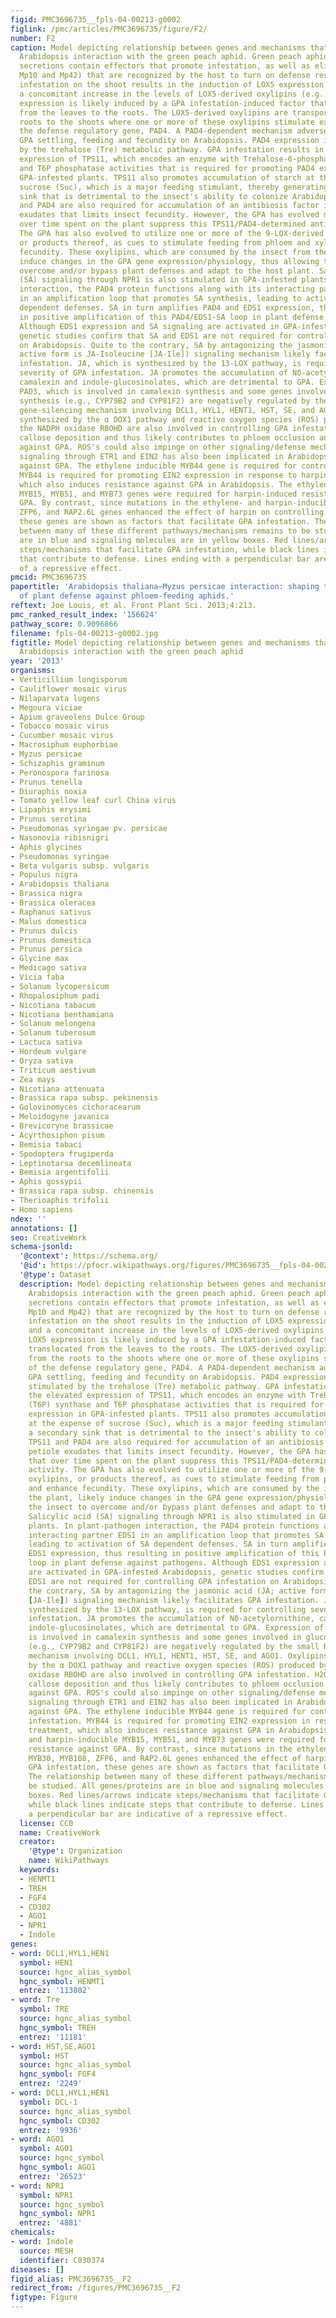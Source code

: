 ```yaml
---
figid: PMC3696735__fpls-04-00213-g0002
figlink: /pmc/articles/PMC3696735/figure/F2/
number: F2
caption: Model depicting relationship between genes and mechanisms that influence
  Arabidopsis interaction with the green peach aphid. Green peach aphid (GPA) salivary
  secretions contain effectors that promote infestation, as well as elicitors (e.g.,
  Mp10 and Mp42) that are recognized by the host to turn on defense responses. GPA
  infestation on the shoot results in the induction of LOX5 expression in roots and
  a concomitant increase in the levels of LOX5-derived oxylipins (e.g., 9-HOD). LOX5
  expression is likely induced by a GPA infestation-induced factor that is translocated
  from the leaves to the roots. The LOX5-derived oxylipins are transported from the
  roots to the shoots where one or more of these oxylipins stimulate expression of
  the defense regulatory gene, PAD4. A PAD4-dependent mechanism adversely impacts
  GPA settling, feeding and fecundity on Arabidopsis. PAD4 expression is further stimulated
  by the trehalose (Tre) metabolic pathway. GPA infestation results in the elevated
  expression of TPS11, which encodes an enzyme with Trehalose-6-phosphate (T6P) synthase
  and T6P phosphatase activities that is required for promoting PAD4 expression in
  GPA-infested plants. TPS11 also promotes accumulation of starch at the expense of
  sucrose (Suc), which is a major feeding stimulant, thereby generating a secondary
  sink that is detrimental to the insect's ability to colonize Arabidopsis. TPS11
  and PAD4 are also required for accumulation of an antibiosis factor in the petiole
  exudates that limits insect fecundity. However, the GPA has evolved mechanisms that
  over time spent on the plant suppress this TPS11/PAD4-determined antibiosis activity.
  The GPA has also evolved to utilize one or more of the 9-LOX-derived oxylipins,
  or products thereof, as cues to stimulate feeding from phloem and xylem, and enhance
  fecundity. These oxylipins, which are consumed by the insect from the plant, likely
  induce changes in the GPA gene expression/physiology, thus allowing the insect to
  overcome and/or bypass plant defenses and adapt to the host plant. Salicylic acid
  (SA) signaling through NPR1 is also stimulated in GPA-infested plants. In plant-pathogen
  interaction, the PAD4 protein functions along with its interacting partner EDS1
  in an amplification loop that promotes SA synthesis, leading to activation of SA
  dependent defenses. SA in turn amplifies PAD4 and EDS1 expression, thus resulting
  in positive amplification of this PAD4/EDS1-SA loop in plant defense against pathogens.
  Although EDS1 expression and SA signaling are activated in GPA-infested Arabidopsis,
  genetic studies confirm that SA and EDS1 are not required for controlling GPA infestation
  on Arabidopsis. Quite to the contrary, SA by antagonizing the jasmonic acid (JA;
  active form is JA-Isoleucine [JA-Ile]) signaling mechanism likely facilitates GPA
  infestation. JA, which is synthesized by the 13-LOX pathway, is required for controlling
  severity of GPA infestation. JA promotes the accumulation of Nδ-acetylornithine,
  camalexin and indole-glucosinolates, which are detrimental to GPA. Expression of
  PAD3, which is involved in camalexin synthesis and some genes involved in glucosinolate
  synthesis (e.g., CYP79B2 and CYP81F2) are negatively regulated by the small RNA
  gene-silencing mechanism involving DCL1, HYL1, HENT1, HST, SE, and AGO1. Oxylipins
  synthesized by the α DOX1 pathway and reactive oxygen species (ROS) produced by
  the NADPH oxidase RBOHD are also involved in controlling GPA infestation. H2O2 promotes
  callose deposition and thus likely contributes to phloem occlusion and plant defense
  against GPA. ROS's could also impinge on other signaling/defense mechanisms. Ethylene
  signaling through ETR1 and EIN2 has also been implicated in Arabidopsis defense
  against GPA. The ethylene inducible MYB44 gene is required for controlling GPA infestation.
  MYB44 is required for promoting EIN2 expression in response to harpin treatment,
  which also induces resistance against GPA in Arabidopsis. The ethylene- and harpin-inducible
  MYB15, MYB51, and MYB73 genes were required for harpin-induced resistance against
  GPA. By contrast, since mutations in the ethylene- and harpin-inducible MYB30, MYB108,
  ZFP6, and RAP2.6L genes enhanced the effect of harpin on controlling GPA infestation,
  these genes are shown as factors that facilitate GPA infestation. The relationship
  between many of these different pathways/mechanisms remains to be studied. All genes/proteins
  are in blue and signaling molecules are in yellow boxes. Red lines/arrows indicate
  steps/mechanisms that facilitate GPA infestation, while black lines indicate steps
  that contribute to defense. Lines ending with a perpendicular bar are indicative
  of a repressive effect.
pmcid: PMC3696735
papertitle: 'Arabidopsis thaliana—Myzus persicae interaction: shaping the understanding
  of plant defense against phloem-feeding aphids.'
reftext: Joe Louis, et al. Front Plant Sci. 2013;4:213.
pmc_ranked_result_index: '156624'
pathway_score: 0.9096866
filename: fpls-04-00213-g0002.jpg
figtitle: Model depicting relationship between genes and mechanisms that influence
  Arabidopsis interaction with the green peach aphid
year: '2013'
organisms:
- Verticillium longisporum
- Cauliflower mosaic virus
- Nilaparvata lugens
- Megoura viciae
- Apium graveolens Dulce Group
- Tobacco mosaic virus
- Cucumber mosaic virus
- Macrosiphum euphorbiae
- Myzus persicae
- Schizaphis graminum
- Peronospora farinosa
- Prunus tenella
- Diuraphis noxia
- Tomato yellow leaf curl China virus
- Lipaphis erysimi
- Prunus serotina
- Pseudomonas syringae pv. persicae
- Nasonovia ribisnigri
- Aphis glycines
- Pseudomonas syringae
- Beta vulgaris subsp. vulgaris
- Populus nigra
- Arabidopsis thaliana
- Brassica nigra
- Brassica oleracea
- Raphanus sativus
- Malus domestica
- Prunus dulcis
- Prunus domestica
- Prunus persica
- Glycine max
- Medicago sativa
- Vicia faba
- Solanum lycopersicum
- Rhopalosiphum padi
- Nicotiana tabacum
- Nicotiana benthamiana
- Solanum melongena
- Solanum tuberosum
- Lactuca sativa
- Hordeum vulgare
- Oryza sativa
- Triticum aestivum
- Zea mays
- Nicotiana attenuata
- Brassica rapa subsp. pekinensis
- Golovinomyces cichoracearum
- Meloidogyne javanica
- Brevicoryne brassicae
- Acyrthosiphon pisum
- Bemisia tabaci
- Spodoptera frugiperda
- Leptinotarsa decemlineata
- Bemisia argentifolii
- Aphis gossypii
- Brassica rapa subsp. chinensis
- Therioaphis trifolii
- Homo sapiens
ndex: ''
annotations: []
seo: CreativeWork
schema-jsonld:
  '@context': https://schema.org/
  '@id': https://pfocr.wikipathways.org/figures/PMC3696735__fpls-04-00213-g0002.html
  '@type': Dataset
  description: Model depicting relationship between genes and mechanisms that influence
    Arabidopsis interaction with the green peach aphid. Green peach aphid (GPA) salivary
    secretions contain effectors that promote infestation, as well as elicitors (e.g.,
    Mp10 and Mp42) that are recognized by the host to turn on defense responses. GPA
    infestation on the shoot results in the induction of LOX5 expression in roots
    and a concomitant increase in the levels of LOX5-derived oxylipins (e.g., 9-HOD).
    LOX5 expression is likely induced by a GPA infestation-induced factor that is
    translocated from the leaves to the roots. The LOX5-derived oxylipins are transported
    from the roots to the shoots where one or more of these oxylipins stimulate expression
    of the defense regulatory gene, PAD4. A PAD4-dependent mechanism adversely impacts
    GPA settling, feeding and fecundity on Arabidopsis. PAD4 expression is further
    stimulated by the trehalose (Tre) metabolic pathway. GPA infestation results in
    the elevated expression of TPS11, which encodes an enzyme with Trehalose-6-phosphate
    (T6P) synthase and T6P phosphatase activities that is required for promoting PAD4
    expression in GPA-infested plants. TPS11 also promotes accumulation of starch
    at the expense of sucrose (Suc), which is a major feeding stimulant, thereby generating
    a secondary sink that is detrimental to the insect's ability to colonize Arabidopsis.
    TPS11 and PAD4 are also required for accumulation of an antibiosis factor in the
    petiole exudates that limits insect fecundity. However, the GPA has evolved mechanisms
    that over time spent on the plant suppress this TPS11/PAD4-determined antibiosis
    activity. The GPA has also evolved to utilize one or more of the 9-LOX-derived
    oxylipins, or products thereof, as cues to stimulate feeding from phloem and xylem,
    and enhance fecundity. These oxylipins, which are consumed by the insect from
    the plant, likely induce changes in the GPA gene expression/physiology, thus allowing
    the insect to overcome and/or bypass plant defenses and adapt to the host plant.
    Salicylic acid (SA) signaling through NPR1 is also stimulated in GPA-infested
    plants. In plant-pathogen interaction, the PAD4 protein functions along with its
    interacting partner EDS1 in an amplification loop that promotes SA synthesis,
    leading to activation of SA dependent defenses. SA in turn amplifies PAD4 and
    EDS1 expression, thus resulting in positive amplification of this PAD4/EDS1-SA
    loop in plant defense against pathogens. Although EDS1 expression and SA signaling
    are activated in GPA-infested Arabidopsis, genetic studies confirm that SA and
    EDS1 are not required for controlling GPA infestation on Arabidopsis. Quite to
    the contrary, SA by antagonizing the jasmonic acid (JA; active form is JA-Isoleucine
    [JA-Ile]) signaling mechanism likely facilitates GPA infestation. JA, which is
    synthesized by the 13-LOX pathway, is required for controlling severity of GPA
    infestation. JA promotes the accumulation of Nδ-acetylornithine, camalexin and
    indole-glucosinolates, which are detrimental to GPA. Expression of PAD3, which
    is involved in camalexin synthesis and some genes involved in glucosinolate synthesis
    (e.g., CYP79B2 and CYP81F2) are negatively regulated by the small RNA gene-silencing
    mechanism involving DCL1, HYL1, HENT1, HST, SE, and AGO1. Oxylipins synthesized
    by the α DOX1 pathway and reactive oxygen species (ROS) produced by the NADPH
    oxidase RBOHD are also involved in controlling GPA infestation. H2O2 promotes
    callose deposition and thus likely contributes to phloem occlusion and plant defense
    against GPA. ROS's could also impinge on other signaling/defense mechanisms. Ethylene
    signaling through ETR1 and EIN2 has also been implicated in Arabidopsis defense
    against GPA. The ethylene inducible MYB44 gene is required for controlling GPA
    infestation. MYB44 is required for promoting EIN2 expression in response to harpin
    treatment, which also induces resistance against GPA in Arabidopsis. The ethylene-
    and harpin-inducible MYB15, MYB51, and MYB73 genes were required for harpin-induced
    resistance against GPA. By contrast, since mutations in the ethylene- and harpin-inducible
    MYB30, MYB108, ZFP6, and RAP2.6L genes enhanced the effect of harpin on controlling
    GPA infestation, these genes are shown as factors that facilitate GPA infestation.
    The relationship between many of these different pathways/mechanisms remains to
    be studied. All genes/proteins are in blue and signaling molecules are in yellow
    boxes. Red lines/arrows indicate steps/mechanisms that facilitate GPA infestation,
    while black lines indicate steps that contribute to defense. Lines ending with
    a perpendicular bar are indicative of a repressive effect.
  license: CC0
  name: CreativeWork
  creator:
    '@type': Organization
    name: WikiPathways
  keywords:
  - HENMT1
  - TREH
  - FGF4
  - CD302
  - AGO1
  - NPR1
  - Indole
genes:
- word: DCL1,HYL1,HEN1
  symbol: HEN1
  source: hgnc_alias_symbol
  hgnc_symbol: HENMT1
  entrez: '113802'
- word: Tre
  symbol: TRE
  source: hgnc_alias_symbol
  hgnc_symbol: TREH
  entrez: '11181'
- word: HST,SE,AGO1
  symbol: HST
  source: hgnc_alias_symbol
  hgnc_symbol: FGF4
  entrez: '2249'
- word: DCL1,HYL1,HEN1
  symbol: DCL-1
  source: hgnc_alias_symbol
  hgnc_symbol: CD302
  entrez: '9936'
- word: AGO1
  symbol: AGO1
  source: hgnc_symbol
  hgnc_symbol: AGO1
  entrez: '26523'
- word: NPR1
  symbol: NPR1
  source: hgnc_symbol
  hgnc_symbol: NPR1
  entrez: '4881'
chemicals:
- word: Indole
  source: MESH
  identifier: C030374
diseases: []
figid_alias: PMC3696735__F2
redirect_from: /figures/PMC3696735__F2
figtype: Figure
---
```

